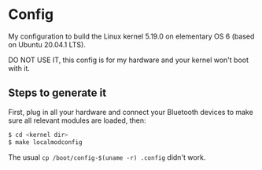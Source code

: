 # Config

My configuration to build the Linux kernel 5.19.0 on elementary OS 6 (based on Ubuntu 20.04.1 LTS).

DO NOT USE IT, this config is for my hardware and your kernel won't boot with it.


## Steps to generate it

First, plug in all your hardware and connect your Bluetooth devices to make sure all relevant
modules are loaded, then:

```bash
$ cd <kernel dir>
$ make localmodconfig
```

The usual `cp /boot/config-$(uname -r) .config` didn't work.
